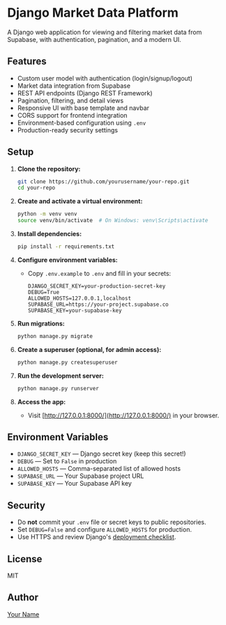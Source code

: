 # Django Market Data Platform

A Django web application for viewing and filtering market data from Supabase, with authentication, pagination, and a modern UI.

## Features

- Custom user model with authentication (login/signup/logout)
- Market data integration from Supabase
- REST API endpoints (Django REST Framework)
- Pagination, filtering, and detail views
- Responsive UI with base template and navbar
- CORS support for frontend integration
- Environment-based configuration using `.env`
- Production-ready security settings

## Setup

1. **Clone the repository:**
   ```bash
   git clone https://github.com/yourusername/your-repo.git
   cd your-repo
   ```

2. **Create and activate a virtual environment:**
   ```bash
   python -m venv venv
   source venv/bin/activate  # On Windows: venv\Scripts\activate
   ```

3. **Install dependencies:**
   ```bash
   pip install -r requirements.txt
   ```

4. **Configure environment variables:**
   - Copy `.env.example` to `.env` and fill in your secrets:
     ```
     DJANGO_SECRET_KEY=your-production-secret-key
     DEBUG=True
     ALLOWED_HOSTS=127.0.0.1,localhost
     SUPABASE_URL=https://your-project.supabase.co
     SUPABASE_KEY=your-supabase-key
     ```

5. **Run migrations:**
   ```bash
   python manage.py migrate
   ```

6. **Create a superuser (optional, for admin access):**
   ```bash
   python manage.py createsuperuser
   ```

7. **Run the development server:**
   ```bash
   python manage.py runserver
   ```

8. **Access the app:**
   - Visit [http://127.0.0.1:8000/](http://127.0.0.1:8000/) in your browser.

## Environment Variables

- `DJANGO_SECRET_KEY` — Django secret key (keep this secret!)
- `DEBUG` — Set to `False` in production
- `ALLOWED_HOSTS` — Comma-separated list of allowed hosts
- `SUPABASE_URL` — Your Supabase project URL
- `SUPABASE_KEY` — Your Supabase API key

## Security

- Do **not** commit your `.env` file or secret keys to public repositories.
- Set `DEBUG=False` and configure `ALLOWED_HOSTS` for production.
- Use HTTPS and review Django's [deployment checklist](https://docs.djangoproject.com/en/stable/howto/deployment/checklist/).

## License

MIT

## Author

[Your Name](https://github.com/yourusername)

